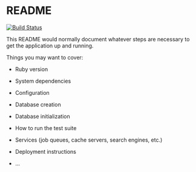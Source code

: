# README
[![Build Status](https://travis-ci.org/jeremyjpark/BerkeleyHousing.svg?branch=master)](https://travis-ci.org/jeremyjpark/BerkeleyHousing)

This README would normally document whatever steps are necessary to get the
application up and running.

Things you may want to cover:

* Ruby version

* System dependencies

* Configuration

* Database creation

* Database initialization

* How to run the test suite

* Services (job queues, cache servers, search engines, etc.)

* Deployment instructions

* ...
